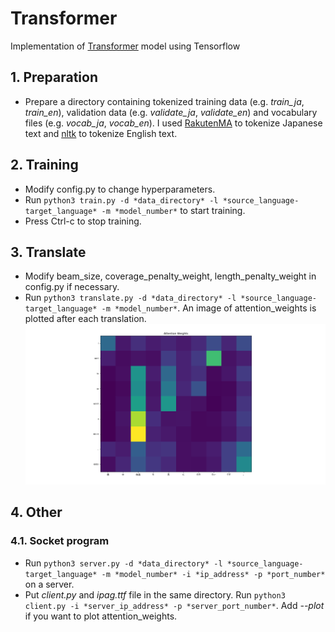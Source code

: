 # Transformer
Implementation of [Transformer](https://arxiv.org/pdf/1706.03762.pdf) model using Tensorflow
## 1. Preparation
- Prepare a directory containing tokenized training data (e.g. *train_ja*, *train_en*), validation data (e.g. *validate_ja*, *validate_en*) and vocabulary files (e.g. *vocab_ja*, *vocab_en*). I used [RakutenMA](https://pypi.org/project/rakutenma/) to tokenize Japanese text and [nltk](https://www.nltk.org/) to tokenize English text.
## 2. Training
- Modify config.py to change hyperparameters.
- Run `python3 train.py -d *data_directory* -l *source_language-target_language* -m *model_number*` to start training.
- Press Ctrl-c to stop training.
## 3. Translate
- Modify beam_size, coverage_penalty_weight, length_penalty_weight in config.py if necessary.
- Run `python3 translate.py -d *data_directory* -l *source_language-target_language* -m *model_number*`. An image of attention_weights is plotted after each translation.
![attention_example](/images/attention_example.png)
## 4. Other
### 4.1. Socket program
- Run `python3 server.py -d *data_directory* -l *source_language-target_language* -m *model_number* -i *ip_address* -p *port_number*` on a server.
- Put *client.py* and *ipag.ttf* file in the same directory. Run `python3 client.py -i *server_ip_address* -p *server_port_number*`. Add *--plot* if you want to plot attention_weights.
